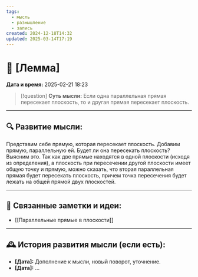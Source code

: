 ```yaml
---
tags:
  - мысль
  - размышление
  - запись
created: 2024-12-18T14:32
updated: 2025-03-14T17:19
---
```


# 💭  [Лемма]

**Дата и время:** 2025-02-21 18:23

> [!question] **Суть мысли:**
> Если одна параллельная прямая пересекает плоскость, то и другая прямая пересекает плоскость.

---

## 🔍 Развитие мысли:

Представим себе прямую, которая пересекает плоскость. Добавим прямую, параллельную ей. Будет ли она пересекать плоскость? Выясним это.
Так как две прямые находятся в одной плоскости (исходя из определения), а плоскость при пересечении другой плоскости имеет общую точку и прямую, можно сказать, что вторая параллельная прямая будет пересекать плоскость, причем точка пересечения будет лежать на общей прямой двух плоскостей.

---

## 🔄 Связанные заметки и идеи:

- [[Параллельные прямые в плоскости]]

---

## 🕰️ История развития мысли (если есть):

* **[Дата]:**  Дополнение к мысли, новый поворот, уточнение.
* **[Дата]:**  ...